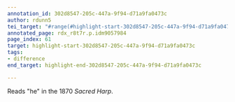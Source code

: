 ```yaml
---
annotation_id: 302d8547-205c-447a-9f94-d71a9fa0473c
author: rdunn5
tei_target: "#range(#highlight-start-302d8547-205c-447a-9f94-d71a9fa0473c, #highlight-end-302d8547-205c-447a-9f94-d71a9fa0473c)"
annotated_page: rdx_r8t7r.p.idm9057984
page_index: 61
target: highlight-start-302d8547-205c-447a-9f94-d71a9fa0473c
tags:
- difference
end_target: highlight-end-302d8547-205c-447a-9f94-d71a9fa0473c

---
```

Reads "he" in the 1870 *Sacred Harp*.